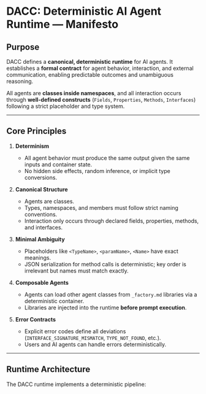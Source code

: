 # DACC: Deterministic AI Agent Runtime — Manifesto

## Purpose
DACC defines a **canonical, deterministic runtime** for AI agents. It establishes a **formal contract** for agent behavior, interaction, and external communication, enabling predictable outcomes and unambiguous reasoning.  

All agents are **classes inside namespaces**, and all interaction occurs through **well-defined constructs** (`Fields`, `Properties`, `Methods`, `Interfaces`) following a strict placeholder and type system.

---

## Core Principles

1. **Determinism**
   - All agent behavior must produce the same output given the same inputs and container state.
   - No hidden side effects, random inference, or implicit type conversions.

2. **Canonical Structure**
   - Agents are classes.
   - Types, namespaces, and members must follow strict naming conventions.
   - Interaction only occurs through declared fields, properties, methods, and interfaces.

3. **Minimal Ambiguity**
   - Placeholders like `<TypeName>`, `<paramName>`, `<Name>` have exact meanings.
   - JSON serialization for method calls is deterministic; key order is irrelevant but names must match exactly.

4. **Composable Agents**
   - Agents can load other agent classes from `_factory.md` libraries via a deterministic container.
   - Libraries are injected into the runtime **before prompt execution**.

5. **Error Contracts**
   - Explicit error codes define all deviations (`INTERFACE_SIGNATURE_MISMATCH`, `TYPE_NOT_FOUND`, etc.).
   - Users and AI agents can handle errors deterministically.

---

## Runtime Architecture

The DACC runtime implements a deterministic pipeline:

